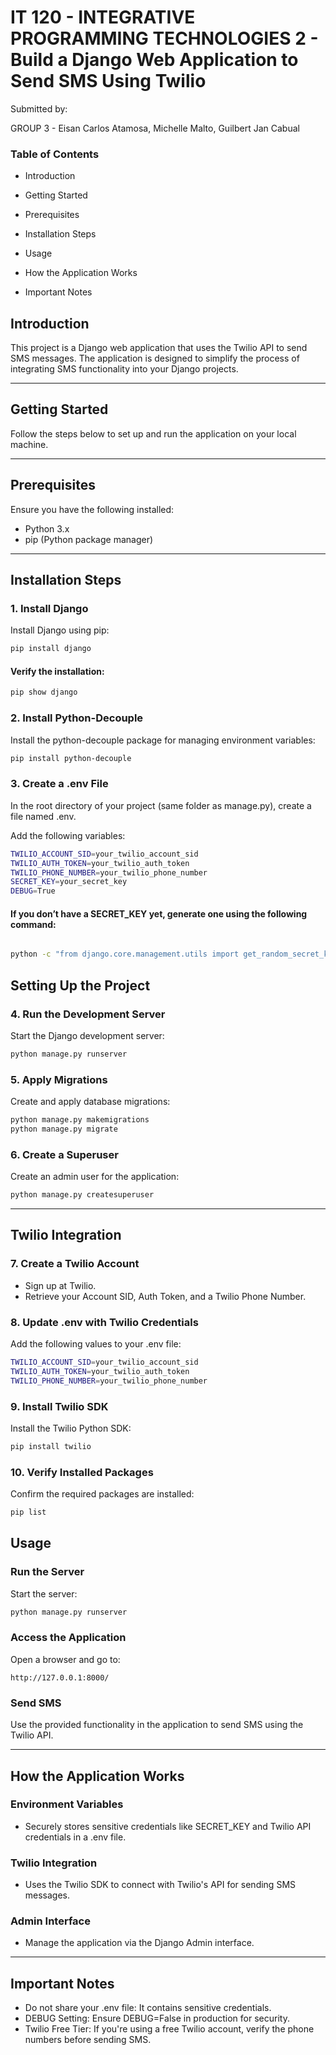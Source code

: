  # IT 120 - INTEGRATIVE PROGRAMMING TECHNOLOGIES 2 - Build a Django Web Application to Send SMS Using Twilio


Submitted by:


GROUP 3 - Eisan Carlos Atamosa, Michelle Malto, Guilbert Jan Cabual


### Table of Contents

- Introduction

- Getting Started

- Prerequisites

- Installation Steps

- Usage

- How the Application Works

- Important Notes




## Introduction

This project is a Django web application that uses the Twilio API to send SMS messages. The application is designed to simplify the process of integrating SMS functionality into your Django projects.

---

## **Getting Started**


Follow the steps below to set up and run the application on your local machine.

---

## **Prerequisites**


Ensure you have the following installed:

- Python 3.x
- pip (Python package manager)

---

## **Installation Steps**


### **1. Install Django**

Install Django using pip:

``` bash
pip install django
```



#### Verify the installation:


```bash
pip show django
```


### 2. Install Python-Decouple

Install the python-decouple package for managing environment variables:


```bash
pip install python-decouple
```



### 3. Create a .env File

In the root directory of your project (same folder as manage.py), create a file named .env.

Add the following variables:


```bash
TWILIO_ACCOUNT_SID=your_twilio_account_sid
TWILIO_AUTH_TOKEN=your_twilio_auth_token
TWILIO_PHONE_NUMBER=your_twilio_phone_number
SECRET_KEY=your_secret_key
DEBUG=True
```


#### If you don’t have a SECRET_KEY yet, generate one using the following command:


```bash

python -c "from django.core.management.utils import get_random_secret_key; print(get_random_secret_key())"

```


## **Setting Up the Project**

### 4. Run the Development Server

Start the Django development server:


```bash
python manage.py runserver
```



### 5. Apply Migrations

Create and apply database migrations:


```bash
python manage.py makemigrations
python manage.py migrate
```



### 6. Create a Superuser

Create an admin user for the application:


```bash
python manage.py createsuperuser
```



---
## Twilio Integration



### 7. Create a Twilio Account

- Sign up at Twilio.
- Retrieve your Account SID, Auth Token, and a Twilio Phone Number.



### 8. Update .env with Twilio Credentials

Add the following values to your .env file:


```bash
TWILIO_ACCOUNT_SID=your_twilio_account_sid
TWILIO_AUTH_TOKEN=your_twilio_auth_token
TWILIO_PHONE_NUMBER=your_twilio_phone_number
```



### 9. Install Twilio SDK

Install the Twilio Python SDK:


```bash
pip install twilio
```



### 10. Verify Installed Packages

Confirm the required packages are installed:


```bash
pip list
```






## Usage

### Run the Server

Start the server:


```bash
python manage.py runserver
```




### Access the Application

Open a browser and go to:


```arduino
http://127.0.0.1:8000/
```



### Send SMS

Use the provided functionality in the application to send SMS using the Twilio API.



---




## How the Application Works

### Environment Variables

- Securely stores sensitive credentials like SECRET_KEY and Twilio API credentials in a .env file.


### Twilio Integration

- Uses the Twilio SDK to connect with Twilio's API for sending SMS messages.


### Admin Interface

- Manage the application via the Django Admin interface.


---




## Important Notes

- Do not share your .env file: It contains sensitive credentials.
- DEBUG Setting: Ensure DEBUG=False in production for security.
- Twilio Free Tier: If you're using a free Twilio account, verify the phone numbers before sending SMS.













